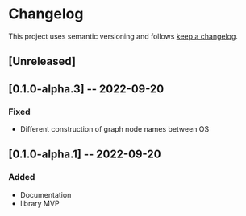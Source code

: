 # Changelog

This project uses semantic versioning and follows [keep a changelog](https://keepachangelog.com).


## [Unreleased]

## [0.1.0-alpha.3] -- 2022-09-20
### Fixed
- Different construction of graph node names between OS

## [0.1.0-alpha.1] -- 2022-09-20
### Added
- Documentation
- library MVP